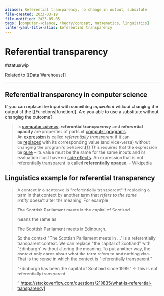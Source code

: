 ```yaml
---
aliases: Referential transparency, no change in output, subsitute
file-created: 2023-03-19
file-modified: 2023-05-05
tags: [computer-science, theory/concept, mathematics, linguistics]
linter-yaml-title-alias: Referential transparency
---
```


# Referential transparency

#status/wip

Related to [[Data Warehouse]]

---

## Referential transparency in computer science

If you can replace the input with something *equivalent* without changing the output of the [[Functions|function]]. Are you able to use a substitute without changing the outcome?

> In [computer science](https://en.wikipedia.org/wiki/Computer_science "Computer science"), **referential transparency** and **referential opacity** are properties of parts of [computer programs](https://en.wikipedia.org/wiki/Computer_program "Computer program"). An [expression](https://en.wikipedia.org/wiki/Expression_(programming) "Expression (programming)") is called _referentially transparent_ if it can be [replaced](https://en.wikipedia.org/wiki/Rewriting "Rewriting") with its corresponding value (and vice-versa) without changing the program's behavior.[[1]](https://en.wikipedia.org/wiki/Referential_transparency#cite_note-1) This requires that the expression be [pure](https://en.wikipedia.org/wiki/Pure_function "Pure function") – its value must be the same for the same inputs and its evaluation must have no [side effects](https://en.wikipedia.org/wiki/Side_effect_(computer_science) "Side effect (computer science)"). An expression that is not referentially transparent is called **referentially opaque**.
> \- Wikipedia

## Linguistics example for referential transparency

> A context in a sentence is "referentially transparent" if replacing a term in that context by another term that _refers to the same entity_ doesn't alter the meaning. For example
>
> The Scottish Parliament meets in the capital of Scotland.
>
> means the same as
>
> The Scottish Parliament meets in Edinburgh.
>
> So the context "The Scottish Parliament meets in …" is a referentially transparent context. We can replace "the capital of Scotland" with "Edinburgh" without altering the meaning. To put another way, the context only cares about what the term refers to and nothing else. That is the sense in which the context is "referentially transparent."
>
> "Edinburgh has been the capital of Scotland since 1999." <- this is not referentially transparent
>
> ^[https://stackoverflow.com/questions/210835/what-is-referential-transparency]
